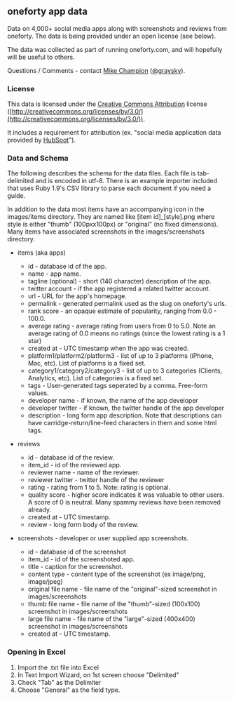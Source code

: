 ## oneforty app data

Data on 4,000+ social media apps along with screenshots and reviews from oneforty. The data is being provided under an open license (see below).

The data was collected as part of running oneforty.com, and will hopefully will be useful to others.

Questions / Comments - contact [Mike Champion](http://graysky.org) ([@graysky](http://twitter.com/graysky)).

### License

This data is licensed under the [Creative Commons Attribution](http://creativecommons.org/licenses/by/3.0/) license ([http://creativecommons.org/licenses/by/3.0/](http://creativecommons.org/licenses/by/3.0/)).

It includes a requirement for attribution (ex. "social media application data provided by [HubSpot](http://www.hubspot.com)").

### Data and Schema

The following describes the schema for the data files. Each file is tab-delimited and is encoded in utf-8. There is an example importer included that uses Ruby 1.9's CSV library to parse each document if you need a guide.

In addition to the data most items have an accompanying icon in the images/items directory. They are named like [item id]_[style].png where style is either "thumb" (100pxx100px) or "original" (no fixed dimensions). Many items have associated screenshots in the images/screenshots directory. 

- items (aka apps)
	- id - database id of the app.
	- name - app name.
	- tagline (optional) - short (140 character) description of the app.
	- twitter account - if the app registered a related twitter account.
	- url - URL for the app's homepage.
	- permalink - generated permalink used as the slug on oneforty's urls.
	- rank score - an opaque estimate of popularity, ranging from 0.0 - 100.0.
	- average rating - average rating from users from 0 to 5.0. Note an average rating of 0.0 means no ratings (since the lowest rating is a 1 star)
	- created at - UTC timestamp when the app was created.
	- platform1/platform2/platform3 - list of up to 3 platforms (iPhone, Mac, etc). List of platforms is a fixed set.
	- category1/category2/category3 - list of up to 3 categories (Clients, Analytics, etc). List of categories is a fixed set.
	- tags - User-generated tags seperated by a comma. Free-form values.
	- developer name - if known, the name of the app developer
	- developer twitter - if known, the twitter handle of the app developer
	- description - long form app description. Note that descriptions can have carridge-return/line-feed characters in them and some html tags.

- reviews
	- id - database id of the review.
	- item_id - id of the reviewed app.
	- reviewer name - name of the reviewer.
	- reviewer twitter - twitter handle of the reviewer
	- rating - rating from 1 to 5. Note: rating is optional.
	- quality score - higher score indicates it was valuable to other users. A score of 0 is neutral. Many spammy reviews have been removed already.
	- created at - UTC timestamp.
	- review - long form body of the review.

- screenshots - developer or user supplied app screenshots.
	- id - database id of the screenshot
	- item_id - id of the screenshoted app.
	- title - caption for the screenshot.
	- content type - content type of the screenshot (ex image/png, image/jpeg)
	- original file name - file name of the "original"-sized screenshot in images/screenshots
	- thumb file name - file name of the "thumb"-sized (100x100) screenshot in images/screenshots
	- large file name - file name of the "large"-sized (400x400) screenshot in images/screenshots
	- created at - UTC timestamp.

### Opening in Excel

1. Import the .txt file into Excel
2. In Text Import Wizard, on 1st screen choose "Delimited"
3. Check "Tab" as the Delimiter
4. Choose "General" as the field type.
